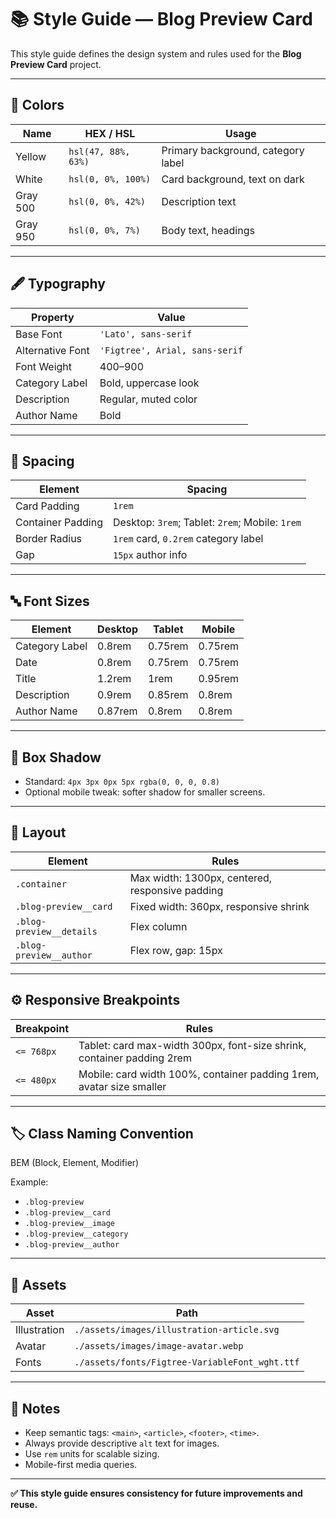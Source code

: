 # 📚 Style Guide — Blog Preview Card

This style guide defines the design system and rules used for the **Blog Preview Card** project.

---

## 🎨 Colors

| Name       | HEX / HSL             | Usage                       |
|------------|-----------------------|-----------------------------|
| Yellow     | `hsl(47, 88%, 63%)`   | Primary background, category label |
| White      | `hsl(0, 0%, 100%)`    | Card background, text on dark |
| Gray 500   | `hsl(0, 0%, 42%)`     | Description text            |
| Gray 950   | `hsl(0, 0%, 7%)`      | Body text, headings         |

---

## 🖋️ Typography

| Property         | Value                          |
|------------------|--------------------------------|
| Base Font        | `'Lato', sans-serif`           |
| Alternative Font | `'Figtree', Arial, sans-serif` |
| Font Weight      | 400–900                        |
| Category Label   | Bold, uppercase look           |
| Description      | Regular, muted color           |
| Author Name      | Bold                           |

---

## 📏 Spacing

| Element         | Spacing                                  |
|-----------------|------------------------------------------|
| Card Padding    | `1rem`                                   |
| Container Padding | Desktop: `3rem`; Tablet: `2rem`; Mobile: `1rem` |
| Border Radius   | `1rem` card, `0.2rem` category label     |
| Gap             | `15px` author info                       |

---

## 🔤 Font Sizes

| Element         | Desktop | Tablet | Mobile |
|-----------------|---------|--------|--------|
| Category Label  | 0.8rem  | 0.75rem | 0.75rem |
| Date            | 0.8rem  | 0.75rem | 0.75rem |
| Title           | 1.2rem  | 1rem    | 0.95rem |
| Description     | 0.9rem  | 0.85rem | 0.8rem |
| Author Name     | 0.87rem | 0.8rem  | 0.8rem |

---

## 🎨 Box Shadow

- Standard: `4px 3px 0px 5px rgba(0, 0, 0, 0.8)`  
- Optional mobile tweak: softer shadow for smaller screens.

---

## 🧩 Layout

| Element | Rules |
|---------|-------|
| `.container` | Max width: 1300px, centered, responsive padding |
| `.blog-preview__card` | Fixed width: 360px, responsive shrink |
| `.blog-preview__details` | Flex column |
| `.blog-preview__author` | Flex row, gap: 15px |

---

## ⚙️ Responsive Breakpoints

| Breakpoint | Rules |
|------------|-------|
| `<= 768px` | Tablet: card max-width 300px, font-size shrink, container padding 2rem |
| `<= 480px` | Mobile: card width 100%, container padding 1rem, avatar size smaller |

---

## 🏷️ Class Naming Convention

BEM (Block, Element, Modifier)

Example:  
- `.blog-preview`  
- `.blog-preview__card`  
- `.blog-preview__image`  
- `.blog-preview__category`  
- `.blog-preview__author`  

---

## 📄 Assets

| Asset | Path |
|-------|------|
| Illustration | `./assets/images/illustration-article.svg` |
| Avatar | `./assets/images/image-avatar.webp` |
| Fonts | `./assets/fonts/Figtree-VariableFont_wght.ttf` |

---

## 📌 Notes

- Keep semantic tags: `<main>`, `<article>`, `<footer>`, `<time>`.
- Always provide descriptive `alt` text for images.
- Use `rem` units for scalable sizing.
- Mobile-first media queries.

---

**✅ This style guide ensures consistency for future improvements and reuse.**

